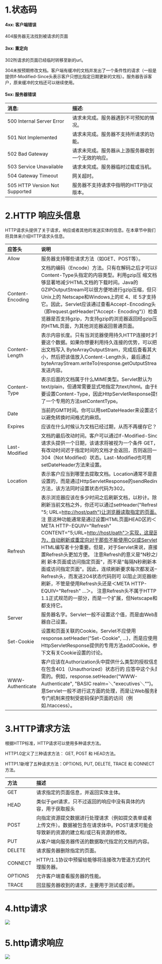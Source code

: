 # 1.状态码

#### 4xx: 客户端错误

404服务器无法找到被请求的页面

#### 3xx: 重定向

302所请求的页面已经临时转移至新的url。

304未按预期修改文档。客户端有缓冲的文档并发出了一个条件性的请求（一般是提供If-Modified-Since头表示客户只想比指定日期更新的文档）。服务器告诉客户，原来缓冲的文档还可以继续使用。

#### 5xx: 服务器错误

| 消息: | 描述: |
| :--- | :--- |
| 500 Internal Server Error | 请求未完成。服务器遇到不可预知的情况。 |
| 501 Not Implemented | 请求未完成。服务器不支持所请求的功能。 |
| 502 Bad Gateway | 请求未完成。服务器从上游服务器收到一个无效的响应。 |
| 503 Service Unavailable | 请求未完成。服务器临时过载或当机。 |
| 504 Gateway Timeout | 网关超时。 |
| 505 HTTP Version Not Supported | 服务器不支持请求中指明的HTTP协议版本。 |

# 2.HTTP 响应头信息

HTTP请求头提供了关于请求，响应或者其他的发送实体的信息。在本章节中我们将具体来介绍HTTP请求头信息。

| 应答头 | 说明 |
| :--- | :--- |
| Allow | 服务器支持哪些请求方法（如GET、POST等）。 |
| Content-Encoding | 文档的编码（Encode）方法。只有在解码之后才可以得到Content-Type头指定的内容类型。利用gzip压 缩文档能够显著地减少HTML文档的下载时间。Java的GZIPOutputStream可以很方便地进行gzip压缩，但只有Unix上的 Netscape和Windows上的IE 4、IE 5才支持它。因此，Servlet应该通过查看Accept-Encoding头（即request.getHeader\("Accept- Encoding"\)）检查浏览器是否支持gzip，为支持gzip的浏览器返回经gzip压缩的HTML页面，为其他浏览器返回普通页面。 |
| Content-Length | 表示内容长度。只有当浏览器使用持久HTTP连接时才需要这个数据。如果你想要利用持久连接的优势，可以把输出文档写入 ByteArrayOutputStram，完成后查看其大小，然后把该值放入Content-Length头，最后通过 byteArrayStream.writeTo\(response.getOutputStream\(\)发送内容。 |
| Content-Type | 表示后面的文档属于什么MIME类型。Servlet默认为text/plain，但通常需要显式地指定为text/html。由于经常要设置Content-Type，因此HttpServletResponse提供了一个专用的方法setContentType。 |
| Date | 当前的GMT时间。你可以用setDateHeader来设置这个头以避免转换时间格式的麻烦。 |
| Expires | 应该在什么时候认为文档已经过期，从而不再缓存它？ |
| Last-Modified | 文档的最后改动时间。客户可以通过If-Modified-Since请求头提供一个日期，该请求将被视为一个条件 GET，只有改动时间迟于指定时间的文档才会返回，否则返回一个304（Not Modified）状态。Last-Modified也可用setDateHeader方法来设置。 |
| Location | 表示客户应当到哪里去提取文档。Location通常不是直接设置的，而是通过HttpServletResponse的sendRedirect方法，该方法同时设置状态代码为302。 |
| Refresh | 表示浏览器应该在多少时间之后刷新文档，以秒计。除了刷新当前文档之外，你还可以通过setHeader\("Refresh", "5; URL=[http://host/path"\)让浏览器读取指定的页面。](http://host/path"%29让浏览器读取指定的页面。) 注 意这种功能通常是通过设置HTML页面HEAD区的＜META HTTP-EQUIV="Refresh" CONTENT="5;URL=[http://host/path"＞实现，这是因为，自动刷新或重定向对于那些不能使用CGI或Servlet的](http://host/path"＞实现，这是因为，自动刷新或重定向对于那些不能使用CGI或Servlet的) HTML编写者十分重要。但是，对于Servlet来说，直接设置Refresh头更加方便。  注意Refresh的意义是"N秒之后刷 新本页面或访问指定页面"，而不是"每隔N秒刷新本页面或访问指定页面"。因此，连续刷新要求每次都发送一个Refresh头，而发送204状态代码则可 以阻止浏览器继续刷新，不管是使用Refresh头还是＜META HTTP-EQUIV="Refresh" ...＞。  注意Refresh头不属于HTTP 1.1正式规范的一部分，而是一个扩展，但Netscape和IE都支持它。 |
| Server | 服务器名字。Servlet一般不设置这个值，而是由Web服务器自己设置。 |
| Set-Cookie | 设置和页面关联的Cookie。Servlet不应使用response.setHeader\("Set-Cookie", ...\)，而是应使用HttpServletResponse提供的专用方法addCookie。参见下文有关Cookie设置的讨论。 |
| WWW-Authenticate | 客户应该在Authorization头中提供什么类型的授权信息？在包含401（Unauthorized）状态行的 应答中这个头是必需的。例如，response.setHeader\("WWW-Authenticate", "BASIC realm=＼"executives＼""\)。 注意Servlet一般不进行这方面的处理，而是让Web服务器的专门机制来控制受密码保护页面的访问（例如.htaccess）。 |

# 3.HTTP请求方法

根据HTTP标准，HTTP请求可以使用多种请求方法。

HTTP1.0定义了三种请求方法： GET, POST 和 HEAD方法。

HTTP1.1新增了五种请求方法：OPTIONS, PUT, DELETE, TRACE 和 CONNECT 方法。

| 方法 | 描述 |
| :--- | :--- |
| GET | 请求指定的页面信息，并返回实体主体。 |
| HEAD | 类似于get请求，只不过返回的响应中没有具体的内容，用于获取报头 |
| POST | 向指定资源提交数据进行处理请求（例如提交表单或者上传文件）。数据被包含在请求体中。POST请求可能会导致新的资源的建立和/或已有资源的修改。 |
| PUT | 从客户端向服务器传送的数据取代指定的文档的内容。 |
| DELETE | 请求服务器删除指定的页面。 |
| CONNECT | HTTP/1.1协议中预留给能够将连接改为管道方式的代理服务器。 |
| OPTIONS | 允许客户端查看服务器的性能。 |
| TRACE | 回显服务器收到的请求，主要用于测试或诊断。 |

# 4.http请求

![](http://jbcdn2.b0.upaiyun.com/2016/10/c0cdafd8bdb8d0c87b3c35498aa0417f.png)

# 5.http请求响应

![](http://jbcdn2.b0.upaiyun.com/2016/10/fb7d113c2dd70ef44cd93efffb172b51.png)

